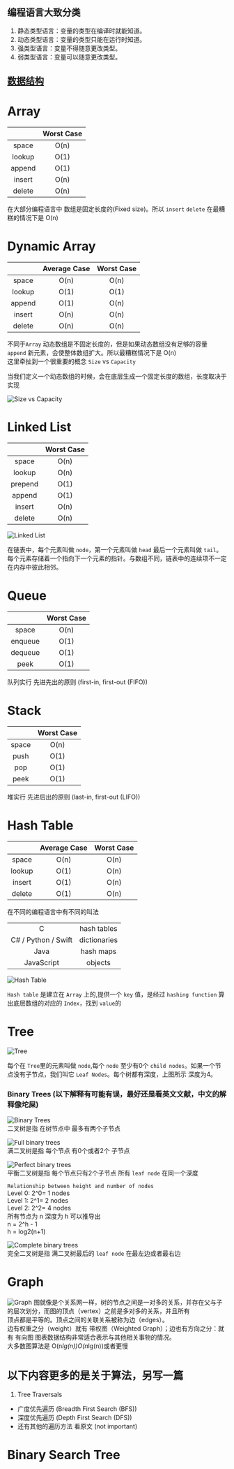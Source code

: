 ## 编程语言大致分类

1. 静态类型语言：变量的类型在编译时就能知道。  
2. 动态类型语言：变量的类型只能在运行时知道。   
3. 强类型语言：变量不得随意更改类型。  
4. 弱类型语言：变量可以随意更改类型。 




## [数据结构](https://www.interviewcake.com/data-structures-reference)


 # Array 
 
|             |  Worst Case |
|  :-------:  |  :-------:  |
|  space      |  O(n)       |
|  lookup     |  O(1)       |
|  append     |  O(1)       |
|  insert     |  O(n)       |
|  delete     |  O(n)       |

在大部分编程语言中 数组是固定长度的(Fixed size)。所以 `insert` `delete` 在最糟糕的情况下是 O(n)





 # Dynamic Array

|             |  Average Case   |  Worst Case  |
|  :-------:  |  :-----------:  |  :--------:  |
|  space      |  O(n)           |  O(n)        |
|  lookup     |  O(1)           |  O(1)        |
|  append     |  O(1)           |  O(n)        |
|  insert     |  O(n)           |  O(n)        |
|  delete     |  O(n)           |  O(n)        |

不同于`Array` 动态数组是不固定长度的，但是如果动态数组没有足够的容量 `append` 新元素，会使整体数组扩大。所以最糟糕情况下是 O(n)  
这里牵扯到一个很重要的概念 `Size` vs `Capacity`

当我们定义一个动态数组的时候，会在底层生成一个固定长度的数组，长度取决于实现  
  
![Size vs Capacity](https://www.interviewcake.com/images/svgs/dynamic_arrays__capacity_size_end_index.svg?bust=183)





 # Linked List

|             |  Worst Case |
|  :-------:  |  :-------:  |
|  space      |  O(n)       |
|  lookup     |  O(n)       |
|  prepend    |  O(1)       |
|  append     |  O(1)       |
|  insert     |  O(n)       |
|  delete     |  O(n)       |  

![Linked List](https://cdn-images-1.medium.com/max/1600/1*1vMrgnKUU2ujVS7CEx52kw.png)

在链表中，每个元素叫做 `node`，第一个元素叫做 `head` 最后一个元素叫做 `tail`。每个元素存储着一个指向下一个元素的指针。与数组不同，链表中的连续项不一定在内存中彼此相邻。





 # Queue

|             |  Worst Case |
|  :-------:  |  :-------:  |
|  space      |  O(n)       |
|  enqueue    |  O(1)       |
|  dequeue    |  O(1)       |
|  peek       |  O(1)       | 

队列实行 先进先出的原则 (first-in, first-out (FIFO))





 # Stack

|             |  Worst Case |
|  :-------:  |  :-------:  |
|  space      |  O(n)       |
|  push       |  O(1)       |
|  pop        |  O(1)       |
|  peek       |  O(1)       | 

堆实行 先进后出的原则 (last-in, first-out (LIFO))





 # Hash Table

|             |  Average Case   |  Worst Case  |
|  :-------:  |  :-----------:  |  :--------:  |
|  space      |  O(n)           |  O(n)        |
|  lookup     |  O(1)           |  O(n)        |
|  insert     |  O(1)           |  O(n)        |
|  delete     |  O(1)           |  O(n)        |

在不同的编程语言中有不同的叫法  

|                       |                |
|  :-------:            |  :-------:     |
|  C                    |  hash tables   |
|  C# / Python / Swift  |  dictionaries  |
|  Java                 |  hash maps     |
|  JavaScript           |  objects       | 

![Hash Table](https://www.interviewcake.com/images/svgs/cs_for_hackers__hash_tables_lies_key_labeled.svg?bust=183)  

`Hash table` 是建立在 `Array` 上的,提供一个 `key` 值，是经过 `hashing function` 算出底层数组的对应的 `Index`，找到 `value`的





 # Tree

![Tree](https://www.interviewcake.com/images/svgs/trees__depth_height.svg?bust=183)

每个在 `Tree`里的元素叫做 `node`,每个 `node` 至少有0个 `child nodes`。如果一个节点没有子节点，我们叫它 `Leaf Nodes`。每个树都有深度，上图所示 深度为4。  

### Binary Trees (以下解释有可能有误，最好还是看英文文献，中文的解释像坨屎)

![Binary Trees](https://www.interviewcake.com/images/svgs/trees__binary_non_binary.svg?bust=183)  
二叉树是指 在树节点中 最多有两个子节点  

![Full binary trees](https://www.interviewcake.com/images/svgs/trees__full_binary.svg?bust=183)  
满二叉树是指 每个节点 有0个或者2个 子节点  

![Perfect binary trees](https://www.interviewcake.com/images/svgs/trees__perfect_binary.svg?bust=183)  
平衡二叉树是指 每个节点只有2个子节点 所有 `leaf node` 在同一个深度  
 
`Relationship between height and number of nodes`  
 Level 0: 2^0= 1 nodes  
 Level 1: 2^1= 2 nodes  
 Level 2: 2^2= 4 nodes  
 所有节点为 n 深度为 h 可以推导出  
 n = 2^h - 1  
 h = log2(n+1)

![Complete binary trees](https://www.interviewcake.com/images/svgs/trees__complete_binary.svg?bust=183)  
完全二叉树是指 满二叉树最后的 `leaf node` 在最左边或者最右边
  

# Graph
![Graph](https://www.interviewcake.com/images/svgs/graph_coloring__nodes_and_edges.svg?bust=195)
图就像是个关系网一样，树的节点之间是一对多的关系，并存在父与子的层次划分，而图的顶点（vertex）之前是多对多的关系，并且所有  
顶点都是平等的。顶点之间的关联关系被称为边（edges）。  
边有权重之分（weight）就有 带权图（Weighted Graph）；边也有方向之分：就有 有向图
图表数据结构非常适合表示与其他相关事物的情况。  
大多数图算法是 O(n*lg(n))O(n*lg(n))或者更慢


# `以下内容更多的是关于算法，另写一篇`     
1. Tree Traversals
  + 广度优先遍历 (Breadth First Search (BFS))  
  + 深度优先遍历 (Depth First Search (DFS))
  + 还有其他的遍历方法 看原文 (not important)  
# Binary Search Tree

